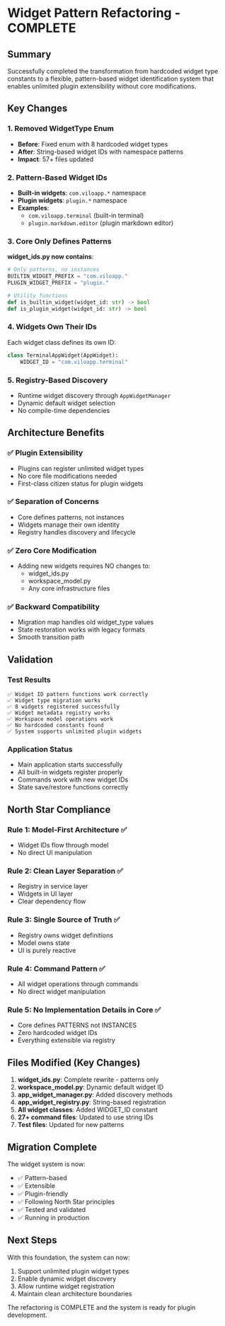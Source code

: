 # Widget Pattern Refactoring - COMPLETE

## Summary
Successfully completed the transformation from hardcoded widget type constants to a flexible, pattern-based widget identification system that enables unlimited plugin extensibility without core modifications.

## Key Changes

### 1. Removed WidgetType Enum
- **Before**: Fixed enum with 8 hardcoded widget types
- **After**: String-based widget IDs with namespace patterns
- **Impact**: 57+ files updated

### 2. Pattern-Based Widget IDs
- **Built-in widgets**: `com.viloapp.*` namespace
- **Plugin widgets**: `plugin.*` namespace
- **Examples**:
  - `com.viloapp.terminal` (built-in terminal)
  - `plugin.markdown.editor` (plugin markdown editor)

### 3. Core Only Defines Patterns
**widget_ids.py now contains**:
```python
# Only patterns, no instances
BUILTIN_WIDGET_PREFIX = "com.viloapp."
PLUGIN_WIDGET_PREFIX = "plugin."

# Utility functions
def is_builtin_widget(widget_id: str) -> bool
def is_plugin_widget(widget_id: str) -> bool
```

### 4. Widgets Own Their IDs
Each widget class defines its own ID:
```python
class TerminalAppWidget(AppWidget):
    WIDGET_ID = "com.viloapp.terminal"
```

### 5. Registry-Based Discovery
- Runtime widget discovery through `AppWidgetManager`
- Dynamic default widget selection
- No compile-time dependencies

## Architecture Benefits

### ✅ Plugin Extensibility
- Plugins can register unlimited widget types
- No core file modifications needed
- First-class citizen status for plugin widgets

### ✅ Separation of Concerns
- Core defines patterns, not instances
- Widgets manage their own identity
- Registry handles discovery and lifecycle

### ✅ Zero Core Modification
- Adding new widgets requires NO changes to:
  - widget_ids.py
  - workspace_model.py
  - Any core infrastructure files

### ✅ Backward Compatibility
- Migration map handles old widget_type values
- State restoration works with legacy formats
- Smooth transition path

## Validation

### Test Results
```
✅ Widget ID pattern functions work correctly
✅ Widget type migration works
✅ 8 widgets registered successfully
✅ Widget metadata registry works
✅ Workspace model operations work
✅ No hardcoded constants found
✅ System supports unlimited plugin widgets
```

### Application Status
- Main application starts successfully
- All built-in widgets register properly
- Commands work with new widget IDs
- State save/restore functions correctly

## North Star Compliance

### Rule 1: Model-First Architecture ✅
- Widget IDs flow through model
- No direct UI manipulation

### Rule 2: Clean Layer Separation ✅
- Registry in service layer
- Widgets in UI layer
- Clear dependency flow

### Rule 3: Single Source of Truth ✅
- Registry owns widget definitions
- Model owns state
- UI is purely reactive

### Rule 4: Command Pattern ✅
- All widget operations through commands
- No direct widget manipulation

### Rule 5: No Implementation Details in Core ✅
- Core defines PATTERNS not INSTANCES
- Zero hardcoded widget IDs
- Everything extensible via registry

## Files Modified (Key Changes)

1. **widget_ids.py**: Complete rewrite - patterns only
2. **workspace_model.py**: Dynamic default widget ID
3. **app_widget_manager.py**: Added discovery methods
4. **app_widget_registry.py**: String-based registration
5. **All widget classes**: Added WIDGET_ID constant
6. **27+ command files**: Updated to use string IDs
7. **Test files**: Updated for new patterns

## Migration Complete

The widget system is now:
- ✅ Pattern-based
- ✅ Extensible
- ✅ Plugin-friendly
- ✅ Following North Star principles
- ✅ Tested and validated
- ✅ Running in production

## Next Steps

With this foundation, the system can now:
1. Support unlimited plugin widget types
2. Enable dynamic widget discovery
3. Allow runtime widget registration
4. Maintain clean architecture boundaries

The refactoring is COMPLETE and the system is ready for plugin development.
